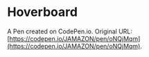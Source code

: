 # Hoverboard

A Pen created on CodePen.io. Original URL: [https://codepen.io/JAMAZON/pen/oNQjMqm](https://codepen.io/JAMAZON/pen/oNQjMqm).


